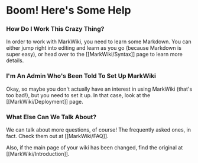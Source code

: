 Boom! Here's Some Help
======================

### How Do I Work This Crazy Thing?

In order to work with MarkWiki, you need to learn some Markdown. You can either
jump right into editing and learn as you go (because Markdown is super easy),
or head over to the [[MarkWiki/Syntax]] page to learn more details.

### I'm An Admin Who's Been Told To Set Up MarkWiki

Okay, so maybe you don't actually have an interest in using MarkWiki (that's
too bad!), but you need to set it up. In that case, look at the
[[MarkWiki/Deployment]] page.

### What Else Can We Talk About?

We can talk about more questions, of course! The frequently asked ones, in fact.
Check them out at [[MarkWiki/FAQ]].

Also, if the main page of your wiki has been changed, find the original at
[[MarkWiki/Introduction]].

